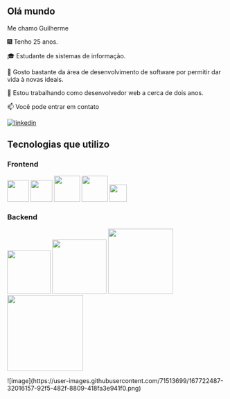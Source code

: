 ## Olá mundo

Me chamo Guilherme


🎆 Tenho 25 anos.

🎓  Estudante de sistemas de informação.

🚀 Gosto bastante da área de desenvolvimento de software por permitir dar vida à novas ideais.

🔭 Estou trabalhando como desenvolvedor web a cerca de dois anos.


📫 Você pode entrar em contato

[
![linkedin](https://img.shields.io/badge/Linkedin-white?style=for-the-badge&logo=linkedin&logoColor=blue)
](https://www.linkedin.com/in/guilherme-henrique-souza-nascimento-9984b0219/)


## Tecnologias que utilizo
### Frontend

<p >
   <img src="https://user-images.githubusercontent.com/71513699/167718852-957994d9-a663-433a-88dc-9bde5923a716.png" width="50" />
  <img src="https://user-images.githubusercontent.com/71513699/167718887-d599fce9-373d-4dc7-a1ed-71e6afb1e454.png" width="50" />
  <img src="https://user-images.githubusercontent.com/71513699/167718692-39fe197d-d5c2-41b9-af50-9aeded5c798d.png" width="60" />
  <img src="https://user-images.githubusercontent.com/71513699/167718756-2b166b4a-6a1c-4275-89e4-aecc86284f8e.png" width="60" /> 
  <img src="https://user-images.githubusercontent.com/71513699/167718809-75f781ae-36d5-4c64-a709-81c55d13cf14.png" width="40" />
</p>

### Backend

 <p >
  <img src="https://user-images.githubusercontent.com/71513699/167719014-48d74642-3b3c-41f6-ba1a-c9ecc5e0ed02.png" width="100" />
  <img src="https://user-images.githubusercontent.com/71513699/167719044-d865e12d-9d46-4676-93a0-8419e6ebe7ba.png" width="125" /> 
  <img src="https://user-images.githubusercontent.com/71513699/167719092-f55ae36a-e302-445c-ad87-8b15b0da890b.png" width="150" />
  <img src="https://user-images.githubusercontent.com/71513699/167722487-32016157-92f5-482f-8809-418fa3e941f0.png" width="175" />
</p>
![image](https://user-images.githubusercontent.com/71513699/167722487-32016157-92f5-482f-8809-418fa3e941f0.png)

